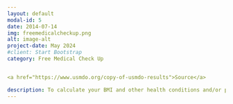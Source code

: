 ```yaml
---
layout: default
modal-id: 5
date: 2014-07-14
img: freemedicalcheckup.png
alt: image-alt
project-date: May 2024
#client: Start Bootstrap
category: Free Medical Check Up


<a href="https://www.usmdo.org/copy-of-usmdo-results">Source</a>

description: To calculate your BMI and other health conditions and/or protect your future generations, please click on -> [here](https://codeinplace.stanford.edu/cip3/share/p6H5A3qEL1AoBPdbECPz).
---
```


